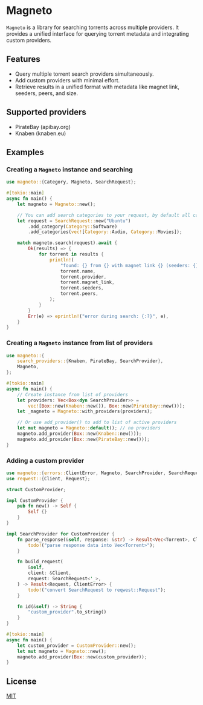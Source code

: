 <!-- cargo-sync-readme start -->

# Magneto

`Magneto` is a library for searching torrents across multiple providers.
It provides a unified interface for querying torrent metadata and integrating
custom providers.

## Features
- Query multiple torrent search providers simultaneously.
- Add custom providers with minimal effort.
- Retrieve results in a unified format with metadata like magnet link, seeders, peers, and size.

## Supported providers
- PirateBay (apibay.org)
- Knaben (knaben.eu)

## Examples

### Creating a `Magneto` instance and searching

```rust
use magneto::{Category, Magneto, SearchRequest};

#[tokio::main]
async fn main() {
    let magneto = Magneto::new();

    // You can add search categories to your request, by default all categories are searched.
    let request = SearchRequest::new("Ubuntu")
        .add_category(Category::Software)
        .add_categories(vec![Category::Audio, Category::Movies]);

    match magneto.search(request).await {
        Ok(results) => {
            for torrent in results {
                println!(
                    "found: {} from {} with magnet link {} (seeders: {}, peers: {})",
                    torrent.name,
                    torrent.provider,
                    torrent.magnet_link,
                    torrent.seeders,
                    torrent.peers,
                );
            }
        }
        Err(e) => eprintln!("error during search: {:?}", e),
    }
}
```

### Creating a `Magneto` instance from list of providers

```rust
use magneto::{
    search_providers::{Knaben, PirateBay, SearchProvider},
    Magneto,
};

#[tokio::main]
async fn main() {
    // Create instance from list of providers
    let providers: Vec<Box<dyn SearchProvider>> =
        vec![Box::new(Knaben::new()), Box::new(PirateBay::new())];
    let _magneto = Magneto::with_providers(providers);

    // Or use add_provider() to add to list of active providers
    let mut magneto = Magneto::default(); // no providers
    magneto.add_provider(Box::new(Knaben::new()));
    magneto.add_provider(Box::new(PirateBay::new()));
}
```

### Adding a custom provider

```rust
use magneto::{errors::ClientError, Magneto, SearchProvider, SearchRequest, Torrent};
use reqwest::{Client, Request};

struct CustomProvider;

impl CustomProvider {
    pub fn new() -> Self {
        Self {}
    }
}

impl SearchProvider for CustomProvider {
    fn parse_response(&self, response: &str) -> Result<Vec<Torrent>, ClientError> {
        todo!("parse response data into Vec<Torrent>");
    }

    fn build_request(
        &self,
        client: &Client,
        request: SearchRequest<'_>,
    ) -> Result<Request, ClientError> {
        todo!("convert SearchRequest to reqwest::Request");
    }

    fn id(&self) -> String {
        "custom_provider".to_string()
    }
}

#[tokio::main]
async fn main() {
    let custom_provider = CustomProvider::new();
    let mut magneto = Magneto::new();
    magneto.add_provider(Box::new(custom_provider));
}
```

<!-- cargo-sync-readme end -->

## License
[MIT](/LICENSE)

